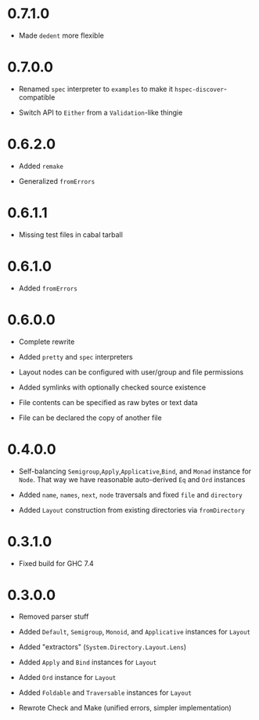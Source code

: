 0.7.1.0
=======

  * Made `dedent` more flexible

0.7.0.0
=======

  * Renamed `spec` interpreter to `examples` to make it `hspec-discover`-compatible

  * Switch API to `Either` from a `Validation`-like thingie

0.6.2.0
=======

  * Added `remake`

  * Generalized `fromErrors`

0.6.1.1
=======

  * Missing test files in cabal tarball

0.6.1.0
=======

  * Added `fromErrors`

0.6.0.0
=======

  * Complete rewrite

  * Added `pretty` and `spec` interpreters

  * Layout nodes can be configured with user/group and file permissions

  * Added symlinks with optionally checked source existence

  * File contents can be specified as raw bytes or text data

  * File can be declared the copy of another file

0.4.0.0
=======

  * Self-balancing `Semigroup`,`Apply`,`Applicative`,`Bind`, and `Monad` instance for `Node`.
    That way we have reasonable auto-derived `Eq` and `Ord` instances

  * Added `name`, `names`, `next`, `node` traversals and fixed `file` and `directory`

  * Added `Layout` construction from existing directories via `fromDirectory`

0.3.1.0
=======

  * Fixed build for GHC 7.4

0.3.0.0
=======

  * Removed parser stuff

  * Added `Default`, `Semigroup`, `Monoid`, and `Applicative` instances for `Layout`

  * Added "extractors" (`System.Directory.Layout.Lens`)

  * Added `Apply` and `Bind` instances for `Layout`

  * Added `Ord` instance for `Layout`

  * Added `Foldable` and `Traversable` instances for `Layout`

  * Rewrote Check and Make (unified errors, simpler implementation)
